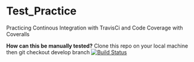 # Test_Practice
Practicing Continous Integration with TravisCi and Code Coverage with Coveralls

**How can this be manually tested?**
Clone this repo on your local machine then git checkout develop branch
[![Build Status](https://travis-ci.com/KelvinMuthama/Test_Practice.svg?branch=develop)](https://travis-ci.com/KelvinMuthama/Test_Practice)



